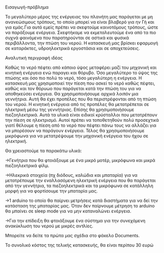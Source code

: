 
Εισαγωγή-πρόβλημα

Το μεγαλύτερο μέρος της ενέργειας του πλανήτη μας παράγεται με μη ανανεώσιμους τρόπους, το οποίο μπορεί να είναι 
βλαβερό για ην Γή και για εμάς.Για αυτό εμείς πρέπει να σκεφτούμε καινοτόμους τρόπους, ώστε να παράξουμε ενέργεια. 
Σκεφτήκαμε να εκμεταλευτούμε ένα από τα πιο συχνά φαινόμενα που παρατηρούνται σε αστικά και φυσικά περιβάλλοντα, 
την πτώση του νερού. Η κατασκευή μας βρίσκει εφαρμογή σε καταράκτες, υδροηλεκτρικά εργοστάσια και σε αποχετεύσεις.

Αναλυτική περιγραφή ιδέας

Καθώς το νερό πέφτει από κάποιο ύψος μεταφέρει μαζί του μηχανική και κινητική ενέργεια ενώ παραγει και θόρυβο.
Όσο μεγαλύτερο το ύψος της πτώσης και όσο πιο πολύ το νερό, τόσο μεγαλύτερη η ενέργεια. Η κατασκευή μας χρησιμοποιεί
την πίεση που ασκεί το νερό καθώς πέφτει, καθώς και τον θόρυωο που παράγεται κατά την πτώση του για να αποθηκεύσει
ενέργεια. Θα χρησιμοποιήσουμε αρχικά λοιπόν μια γεννήτρια. Αυτή θα έχει προπέλες που θα περιστρέφονται από τη πτώση
του νερού. Η κινητική ενέργεια από τις προπέλες θα μετατρέπεται σε ηλεκτρική μέσω της γεννήτριας. Επίσης θα 
χρησιμοποιήσουμε πιεζοηλεκτρικά. Αυτά τα υλικά είναι ειδικοί κρύσταλλοι που μετατρέπουν την πίεση σε ηλεκτρισμό. 
Αυτοί πρέπει να τοποθετηθούν πολύ προσεχτικά γιατί θέλουμε η πίεση από το νερό που πέφτει πάνω τους να αλλάζει για
να μπορέσουν να παράγουν ενέργεια. Τέλος θα χρησιμοποιήσουμε μικρόφωνα για να μετατρέψουμε την μηχανική ενέργεια του 
ήχου σε ηλεκτρική. 

Θα χρειαστούμε τα παρακάτω υλικά:

->Γενήτρια που θα φτοιάξουμε με ένα μικρό μοτέρ, μικρόφωνα και μικρά πιεζοηλεκτρικά φίλμ.

->Ηλεκρικά στοιχεία (πχ διόδους, καλώδια και μπαταρία) για να μετατρέπουμε την εναλλασόμενη ηλεκτρική ενέργεια που θα 
παράγεται από την γεννήτρια, τα πιεζοηλεκτρικά και τα μικρόφωνα σε κατάλληλη μορφή για να φορτίσουμε την μπαταρία μας.

->1 arduino το οποίο θα παίρνει μετρήσεις κατά διαστήματα για να δεί την κατάσταση της μπαταρίας μας. Όταν δεν παίρνουμε 
μέτρηση το arduino θα μπαίνει σε sleep mode για να μην καταναλώνει ενέργεια.

->Για την επίδειξη θα φτοιάξουμε ένα σύστημα για την συνεχόμενη ανακύκλωση του νερού με μικρές αντλίες.

Μπορείτε να δείτε τα πρώτα μας σχέδια στο φάκελο Documents.

Το συνολικό κόστος της τελικής κατασκευής, θα είναι περίπου 30 ευρώ
